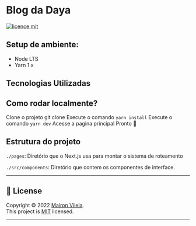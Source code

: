 # Blog da Daya
[![licence mit](https://img.shields.io/badge/licence-MIT-blue.svg)](./LICENSE)

## Setup de ambiente:
- Node LTS
- Yarn 1.x

## Tecnologias Utilizadas

## Como rodar localmente?
Clone o projeto git clone 
Execute o comando  ```yarn install```
Execute o comando ```yarn dev```
Acesse a pagina principal
Pronto 🎉

 

## Estrutura do projeto
  `./pages`: Diretório que o Next.js usa para montar o sistema de roteamento

 `./src/components`: Diretório que contem os componentes de interface.


 <hr></hr>

 ## 📝 License 

Copyright © 2022 [Mairon Vilela](https://github.com/maironvilela).<br />
This project is [MIT](https://github.com/maykbrito/screenboard/blob/master/LICENSE) licensed.

<hr></hr>
 